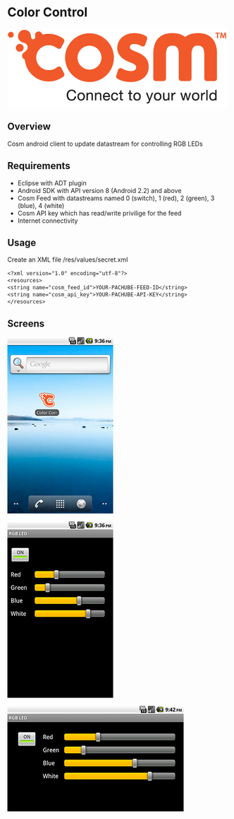 # Color Control
![Cosm icon](https://github.com/outofjungle/ColorControl/raw/master/cosm.png)

## Overview
Cosm android client to update datastream for controlling RGB LEDs

## Requirements
* Eclipse with ADT plugin
* Android SDK with API version 8 (Android 2.2) and above
* Cosm Feed with datastreams named 0 (switch), 1 (red), 2 (green), 3 (blue), 4 (white)
* Cosm API key which has read/write privilige for the feed
* Internet connectivity

## Usage
Create an XML file /res/values/secret.xml

    <?xml version="1.0" encoding="utf-8"?>
    <resources>
    <string name="cosm_feed_id">YOUR-PACHUBE-FEED-ID</string>
    <string name="cosm_api_key">YOUR-PACHUBE-API-KEY</string>
    </resources>

## Screens
![Screenshot 1](https://github.com/outofjungle/ColorControl/raw/master/Screenshot-1.png)

![Screenshot 2](https://github.com/outofjungle/ColorControl/raw/master/Screenshot-2.png)

![Screenshot 3](https://github.com/outofjungle/ColorControl/raw/master/Screenshot-3.png)


